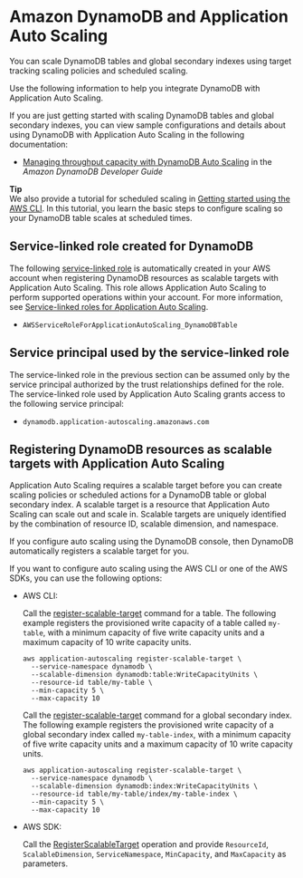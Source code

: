 # Amazon DynamoDB and Application Auto Scaling<a name="services-that-can-integrate-dynamodb"></a>

You can scale DynamoDB tables and global secondary indexes using target tracking scaling policies and scheduled scaling\. 

Use the following information to help you integrate DynamoDB with Application Auto Scaling\. 

If you are just getting started with scaling DynamoDB tables and global secondary indexes, you can view sample configurations and details about using DynamoDB with Application Auto Scaling in the following documentation:
+ [Managing throughput capacity with DynamoDB Auto Scaling](https://docs.aws.amazon.com/amazondynamodb/latest/developerguide/AutoScaling.html) in the *Amazon DynamoDB Developer Guide*

**Tip**  
We also provide a tutorial for scheduled scaling in [Getting started using the AWS CLI](get-started-exercise.md)\. In this tutorial, you learn the basic steps to configure scaling so your DynamoDB table scales at scheduled times\.

## Service\-linked role created for DynamoDB<a name="integrate-service-linked-role-dynamodb"></a>

The following [service\-linked role](https://docs.aws.amazon.com/IAM/latest/UserGuide/using-service-linked-roles.html) is automatically created in your AWS account when registering DynamoDB resources as scalable targets with Application Auto Scaling\. This role allows Application Auto Scaling to perform supported operations within your account\. For more information, see [Service\-linked roles for Application Auto Scaling](application-auto-scaling-service-linked-roles.md)\.
+ `AWSServiceRoleForApplicationAutoScaling_DynamoDBTable`

## Service principal used by the service\-linked role<a name="integrate-service-principal-dynamodb"></a>

The service\-linked role in the previous section can be assumed only by the service principal authorized by the trust relationships defined for the role\. The service\-linked role used by Application Auto Scaling grants access to the following service principal: 
+ `dynamodb.application-autoscaling.amazonaws.com`

## Registering DynamoDB resources as scalable targets with Application Auto Scaling<a name="integrate-register-dynamodb"></a>

Application Auto Scaling requires a scalable target before you can create scaling policies or scheduled actions for a DynamoDB table or global secondary index\. A scalable target is a resource that Application Auto Scaling can scale out and scale in\. Scalable targets are uniquely identified by the combination of resource ID, scalable dimension, and namespace\. 

If you configure auto scaling using the DynamoDB console, then DynamoDB automatically registers a scalable target for you\. 

If you want to configure auto scaling using the AWS CLI or one of the AWS SDKs, you can use the following options:
+ AWS CLI: 

  Call the [register\-scalable\-target](https://docs.aws.amazon.com/cli/latest/reference/application-autoscaling/register-scalable-target.html) command for a table\. The following example registers the provisioned write capacity of a table called `my-table`, with a minimum capacity of five write capacity units and a maximum capacity of 10 write capacity units\.

  ```
  aws application-autoscaling register-scalable-target \
    --service-namespace dynamodb \
    --scalable-dimension dynamodb:table:WriteCapacityUnits \
    --resource-id table/my-table \
    --min-capacity 5 \
    --max-capacity 10
  ```

  Call the [register\-scalable\-target](https://docs.aws.amazon.com/cli/latest/reference/application-autoscaling/register-scalable-target.html) command for a global secondary index\. The following example registers the provisioned write capacity of a global secondary index called `my-table-index`, with a minimum capacity of five write capacity units and a maximum capacity of 10 write capacity units\.

  ```
  aws application-autoscaling register-scalable-target \
    --service-namespace dynamodb \
    --scalable-dimension dynamodb:index:WriteCapacityUnits \
    --resource-id table/my-table/index/my-table-index \
    --min-capacity 5 \
    --max-capacity 10
  ```
+ AWS SDK:

  Call the [RegisterScalableTarget](https://docs.aws.amazon.com/autoscaling/application/APIReference/API_RegisterScalableTarget.html) operation and provide `ResourceId`, `ScalableDimension`, `ServiceNamespace`, `MinCapacity`, and `MaxCapacity` as parameters\. 